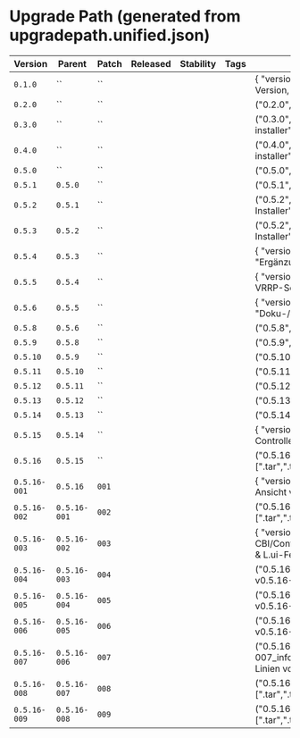 # Upgrade Path (generated from upgradepath.unified.json)

| Version | Parent | Patch | Released | Stability | Tags | Fixline |
|---|---|---|---|---|---|---|
| `0.1.0` | `` | `` |  |  |  | { "version": "0.2.0",       "parent": "0.1.0",     "notes": "Übernahme der Ur-Version, Grundgerüst bereinigt/erweitert" }, |
| `0.2.0` | `` | `` |  |  |  | ("0.2.0","0.3.0","—",[".tar.gz",".zip"],"installer-v0.3.0.sh"), |
| `0.3.0` | `` | `` |  |  |  | ("0.3.0","0.3.0_a","Hotfix",[".tar.gz",".zip"],"migrate_0.3.0_to_0.3.0_a.sh → installer"), |
| `0.4.0` | `` | `` |  |  |  | ("0.4.0","0.4.0_a","Hotfix",[".tar.gz",".zip"],"migrate_0.4.0_to_0.4.0_a.sh → installer"), |
| `0.5.0` | `` | `` |  |  |  | ("0.5.0","0.5.1","Patch",[".tar.gz",".zip"],"migrate_0.5.0_to_0.5.1.sh"), |
| `0.5.1` | `0.5.0` | `` |  |  |  | ("0.5.1","0.5.2","Legacy / Scripts",[".tar.gz",".zip"],"installer-v0.5.2.sh"), |
| `0.5.2` | `0.5.1` | `` |  |  |  | ("0.5.2","0.5.3 … 0.5.8","Minor Releases",[".tar.gz",".zip"],"jeweiliger Installer"), |
| `0.5.3` | `0.5.2` | `` |  |  |  | ("0.5.2","0.5.3 … 0.5.8","Minor Releases",[".tar.gz",".zip"],"jeweiliger Installer"), |
| `0.5.4` | `0.5.3` | `` |  |  |  | { "version": "0.5.5",       "parent": "0.5.4",     "notes": "Ergänzungen/Refactorings" }, |
| `0.5.5` | `0.5.4` | `` |  |  |  | { "version": "0.5.6",       "parent": "0.5.5",     "notes": "Interfaces-/DHCP-Liste, VRRP-Segmente anlegbar" }, |
| `0.5.6` | `0.5.5` | `` |  |  |  | { "version": "0.5.9",       "parent": "0.5.6",     "notes": "Doku-/Changelog-/Featurelist-Chain je Version eingeführt" }, |
| `0.5.8` | `0.5.6` | `` |  |  |  | ("0.5.8","0.5.9","—",[".tar.gz",".zip"],"installer-v0.5.9.sh"), |
| `0.5.9` | `0.5.8` | `` |  |  |  | ("0.5.9","0.5.10","—",[".tar.gz",".zip"],"installer-v0.5.10.sh"), |
| `0.5.10` | `0.5.9` | `` |  |  |  | ("0.5.10","0.5.11","—",[".tar",".tar.gz",".zip"],"installer-v0.5.11.sh"), |
| `0.5.11` | `0.5.10` | `` |  |  |  | ("0.5.11","0.5.12","—",[".tar",".tar.gz",".zip"],"installer-v0.5.12.sh"), |
| `0.5.12` | `0.5.11` | `` |  |  |  | ("0.5.12","0.5.13","—",[".tar",".tar.gz",".zip"],"installer-v0.5.13.sh"), |
| `0.5.13` | `0.5.12` | `` |  |  |  | ("0.5.13","0.5.14","—",[".tar",".tar.gz",".zip"],"installer-v0.5.14.sh"), |
| `0.5.14` | `0.5.13` | `` |  |  |  | ("0.5.14","0.5.15_b","—",[".tar",".tar.gz",".zip"],"installer-v0.5.15_b.sh"), |
| `0.5.15` | `0.5.14` | `` |  |  |  | { "version": "0.5.16",      "parent": "0.5.15",    "notes": "CBI-only auf 19.07, Controller entschlackt, Templates nutzen self.map.uci" }, |
| `0.5.16` | `0.5.15` | `` |  |  |  | ("0.5.16-009","0.5.16-009_reviewfix3","Docs + Path integriert",[".tar",".tar.gz",".zip"],"installer-v0.5.16-009_reviewfix3.sh") |
| `0.5.16-001` | `0.5.16` | `001` |  |  |  | { "version": "0.5.16-002",  "parent": "0.5.16-001","notes": "Sync-/Key-Ansicht verbessert; Upload-Felder" }, |
| `0.5.16-002` | `0.5.16-001` | `002` |  |  |  | ("0.5.16-002","0.5.16-004","Patch",[".tar",".tar.gz"],"migrate_002_to_004.sh → installer"), |
| `0.5.16-003` | `0.5.16-002` | `003` |  |  |  | { "version": "0.5.16-004",  "parent": "0.5.16-003","notes": "Stabile CBI/Controller-Files + Doku (CONCEPTS/ARCHITECTURE); Overview-500 & L.ui-Fehler behoben" } |
| `0.5.16-004` | `0.5.16-003` | `004` |  |  |  | ("0.5.16-004","0.5.16-005","—",[".tar",".tar.gz",".zip"],"installer-v0.5.16-005.sh"), |
| `0.5.16-005` | `0.5.16-004` | `005` |  |  |  | ("0.5.16-005","0.5.16-006","+fixed",[".tar",".tar.gz",".zip"],"installer-v0.5.16-006_fixed.sh"), |
| `0.5.16-006` | `0.5.16-005` | `006` |  |  |  | ("0.5.16-006","0.5.16-007","Stable UI",[".tar",".tar.gz",".zip"],"installer-v0.5.16-007.sh"), |
| `0.5.16-007` | `0.5.16-006` | `007` |  |  |  | ("0.5.16-007","0.5.16-007_infofix2_installerfix1_uninstallerfix1_managerfix1_installergrid1","Fix-Linien vollständig",[".tar",".tar.gz"],"installer-v0.5.16-0… |
| `0.5.16-008` | `0.5.16-007` | `008` |  |  |  | ("0.5.16-008","0.5.16-008_patched_fixed_infofix","Controller/UI-Fixes",[".tar",".tar.gz",".zip"],"installer-v0.5.16-008_patched_fixed_infofix.sh"), |
| `0.5.16-009` | `0.5.16-008` | `009` |  |  |  | ("0.5.16-009","0.5.16-009_reviewfix3","Docs + Path integriert",[".tar",".tar.gz",".zip"],"installer-v0.5.16-009_reviewfix3.sh") |
